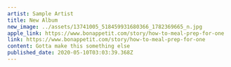 ```yaml
---
artist: Sample Artist
title: New Album
new_image: ../assets/13741005_518459931680366_1782369665_n.jpg
apple_link: https://www.bonappetit.com/story/how-to-meal-prep-for-one
link: https://www.bonappetit.com/story/how-to-meal-prep-for-one
content: Gotta make this something else
published_date: 2020-05-10T03:03:39.368Z
---
```

